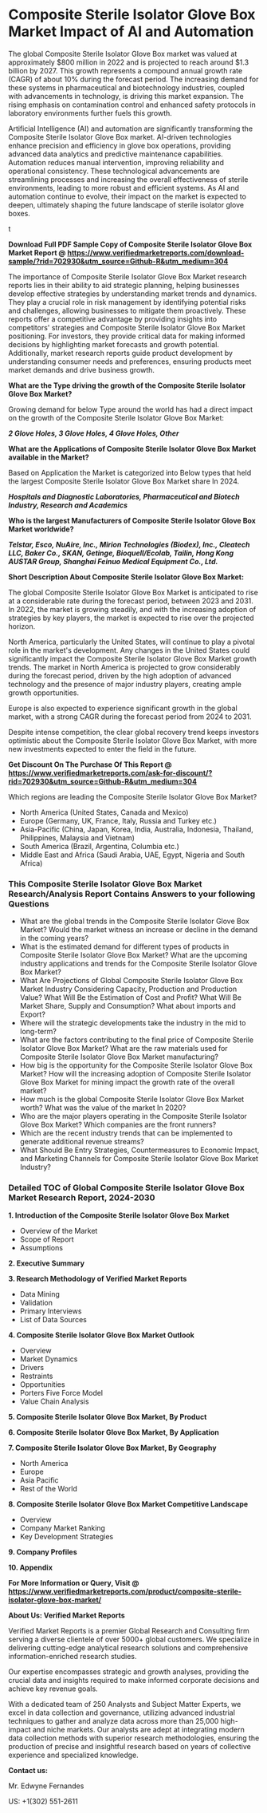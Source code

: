 <meta name="title" content="Global Composite Sterile Isolator Glove Box Market Impact of AI and Automation"><meta name="description" content="The global Composite Sterile Isolator Glove Box market was valued at approximately $800 million in 2022 and is projected to reach around $1.3 billion by 2027. This gro"><meta name="title" content="Composite Sterile Isolator Glove Box Market Size, Share, Scope, Trends, Growth, Opportunities, Analysis, Forecast"><h1>Composite Sterile Isolator Glove Box Market Impact of AI and Automation</h1><p>The global Composite Sterile Isolator Glove Box market was valued at approximately $800 million in 2022 and is projected to reach around $1.3 billion by 2027. This growth represents a compound annual growth rate (CAGR) of about 10% during the forecast period. The increasing demand for these systems in pharmaceutical and biotechnology industries, coupled with advancements in technology, is driving this market expansion. The rising emphasis on contamination control and enhanced safety protocols in laboratory environments further fuels this growth.</p><p>Artificial Intelligence (AI) and automation are significantly transforming the Composite Sterile Isolator Glove Box market. AI-driven technologies enhance precision and efficiency in glove box operations, providing advanced data analytics and predictive maintenance capabilities. Automation reduces manual intervention, improving reliability and operational consistency. These technological advancements are streamlining processes and increasing the overall effectiveness of sterile environments, leading to more robust and efficient systems. As AI and automation continue to evolve, their impact on the market is expected to deepen, ultimately shaping the future landscape of sterile isolator glove boxes.</p>t</p><p id="" class=""><strong>Download Full PDF Sample Copy of Composite Sterile Isolator Glove Box Market Report @ <a href="https://www.verifiedmarketreports.com/download-sample/?rid=702930&utm_source=Github-R&utm_medium=304" target="_blank">https://www.verifiedmarketreports.com/download-sample/?rid=702930&utm_source=Github-R&utm_medium=304</a></strong></p><p>The importance of&nbsp;Composite Sterile Isolator Glove Box Market research reports lies in their ability to aid strategic planning, helping businesses develop effective strategies by understanding market trends and dynamics. They play a crucial role in risk management by identifying potential risks and challenges, allowing businesses to mitigate them proactively. These reports offer a competitive advantage by providing insights into competitors' strategies and Composite Sterile Isolator Glove Box Market positioning. For investors, they provide critical data for making informed decisions by highlighting market forecasts and growth potential. Additionally, market research reports guide product development by understanding consumer needs and preferences, ensuring products meet market demands and drive business growth.</p><p><strong>What are the&nbsp;Type driving the growth of the Composite Sterile Isolator Glove Box Market?</strong></p><p id="" class="">Growing demand for below Type around the world has had a direct impact on the growth of the Composite Sterile Isolator Glove Box Market:</p><em><strong>2 Glove Holes, 3 Glove Holes, 4 Glove Holes, Other</strong></em></p><strong>What are the&nbsp;Applications&nbsp;of Composite Sterile Isolator Glove Box Market available in the Market?</strong></p><p id="" class="">Based on Application the Market is categorized into Below types that held the largest Composite Sterile Isolator Glove Box Market share In 2024.</p><em><strong>Hospitals and Diagnostic Laboratories, Pharmaceutical and Biotech Industry, Research and Academics</strong></em></p><strong>Who is the largest Manufacturers of Composite Sterile Isolator Glove Box Market worldwide?</strong></p><p><em><strong>Telstar, Esco, NuAire, Inc., Mirion Technologies (Biodex), Inc., Cleatech LLC, Baker Co., SKAN, Getinge, Bioquell/Ecolab, Tailin, Hong Kong AUSTAR Group, Shanghai Feinuo Medical Equipment Co., Ltd.</strong></em></p><p id="" class=""><strong>Short Description About Composite Sterile Isolator Glove Box Market:</strong></p><p>The global Composite Sterile Isolator Glove Box Market is anticipated to rise at a considerable rate during the forecast period, between 2023 and 2031. In 2022, the market is growing steadily, and with the increasing adoption of strategies by key players, the market is expected to rise over the projected horizon.</p><p>North America, particularly the United States, will continue to play a pivotal role in the market's development. Any changes in the United States could significantly impact the Composite Sterile Isolator Glove Box Market growth trends. The market in North America is projected to grow considerably during the forecast period, driven by the high adoption of advanced technology and the presence of major industry players, creating ample growth opportunities.</p><p>Europe is also expected to experience significant growth in the global market, with a strong CAGR during the forecast period from 2024 to 2031.</p><p>Despite intense competition, the clear global recovery trend keeps investors optimistic about the Composite Sterile Isolator Glove Box Market, with more new investments expected to enter the field in the future.</p><p id="" class=""><strong>Get Discount On The Purchase Of This Report @ <a href="https://www.verifiedmarketreports.com/ask-for-discount/?rid=702930&utm_source=Github-R&utm_medium=304" target="_blank">https://www.verifiedmarketreports.com/ask-for-discount/?rid=702930&utm_source=Github-R&utm_medium=304</a></strong></p>Which regions are leading the Composite Sterile Isolator Glove Box Market?</p><ul><li>North America (United States, Canada and Mexico)</li><li>Europe (Germany, UK, France, Italy, Russia and Turkey etc.)</li><li>Asia-Pacific (China, Japan, Korea, India, Australia, Indonesia, Thailand, Philippines, Malaysia and Vietnam)</li><li>South America (Brazil, Argentina, Columbia etc.)</li><li>Middle East and Africa (Saudi Arabia, UAE, Egypt, Nigeria and South Africa)</li></ul><h3 id="" class="">This Composite Sterile Isolator Glove Box Market Research/Analysis Report Contains Answers to your following Questions</h3><ul><li>What are the global trends in the Composite Sterile Isolator Glove Box Market? Would the market witness an increase or decline in the demand in the coming years?</li><li>What is the estimated demand for different types of products in Composite Sterile Isolator Glove Box Market? What are the upcoming industry applications and trends for the Composite Sterile Isolator Glove Box Market?</li><li>What Are Projections of Global Composite Sterile Isolator Glove Box Market Industry Considering Capacity, Production and Production Value? What Will Be the Estimation of Cost and Profit? What Will Be Market Share, Supply and Consumption? What about imports and Export?</li><li>Where will the strategic developments take the industry in the mid to long-term?</li><li>What are the factors contributing to the final price of Composite Sterile Isolator Glove Box Market? What are the raw materials used for Composite Sterile Isolator Glove Box Market manufacturing?</li><li>How big is the opportunity for the Composite Sterile Isolator Glove Box Market? How will the increasing adoption of Composite Sterile Isolator Glove Box Market for mining impact the growth rate of the overall market?</li><li>How much is the global Composite Sterile Isolator Glove Box Market worth? What was the value of the market In 2020?</li><li>Who are the major players operating in the Composite Sterile Isolator Glove Box Market? Which companies are the front runners?</li><li>Which are the recent industry trends that can be implemented to generate additional revenue streams?</li><li>What Should Be Entry Strategies, Countermeasures to Economic Impact, and Marketing Channels for Composite Sterile Isolator Glove Box Market Industry?</li></ul><h3 id="" class="">Detailed TOC of Global Composite Sterile Isolator Glove Box Market Research Report, 2024-2030</h3><p id="" class=""><strong>1. Introduction of the Composite Sterile Isolator Glove Box Market</strong></p><ul><li>Overview of the Market</li><li>Scope of Report</li><li>Assumptions</li></ul><p id="" class=""><strong>2. Executive Summary</strong></p><p id="" class=""><strong>3. Research Methodology of Verified Market Reports</strong></p><ul><li>Data Mining</li><li>Validation</li><li>Primary Interviews</li><li>List of Data Sources</li></ul><p id="" class=""><strong>4. Composite Sterile Isolator Glove Box Market Outlook</strong></p><ul><li>Overview</li><li>Market Dynamics</li><li>Drivers</li><li>Restraints</li><li>Opportunities</li><li>Porters Five Force Model</li><li>Value Chain Analysis</li></ul><p id="" class=""><strong>5. Composite Sterile Isolator Glove Box Market, By Product</strong></p><p id="" class=""><strong>6. Composite Sterile Isolator Glove Box Market, By Application</strong></p><p id="" class=""><strong>7. Composite Sterile Isolator Glove Box Market, By Geography</strong></p><ul><li>North America</li><li>Europe</li><li>Asia Pacific</li><li>Rest of the World</li></ul><p id="" class=""><strong>8. Composite Sterile Isolator Glove Box Market Competitive Landscape</strong></p><ul><li>Overview</li><li>Company Market Ranking</li><li>Key Development Strategies</li></ul><p id="" class=""><strong>9. Company Profiles</strong></p><p id="" class=""><strong>10. Appendix</strong></p><p id="" class=""><strong>For More Information or Query, Visit @ <a href="https://www.verifiedmarketreports.com/product/composite-sterile-isolator-glove-box-market/" target="_blank">https://www.verifiedmarketreports.com/product/composite-sterile-isolator-glove-box-market/</a></strong></p><p id="" class=""><strong>About Us: Verified Market Reports</strong></p><p id="" class="">Verified Market Reports is a premier Global Research and Consulting firm serving a diverse clientele of over 5000+ global customers. We specialize in delivering cutting-edge analytical research solutions and comprehensive information-enriched research studies.</p><p id="" class="">Our expertise encompasses strategic and growth analyses, providing the crucial data and insights required to make informed corporate decisions and achieve key revenue goals.</p><p id="" class="">With a dedicated team of 250 Analysts and Subject Matter Experts, we excel in data collection and governance, utilizing advanced industrial techniques to gather and analyze data across more than 25,000 high-impact and niche markets. Our analysts are adept at integrating modern data collection methods with superior research methodologies, ensuring the production of precise and insightful research based on years of collective experience and specialized knowledge.</p><p id="" class=""><strong>Contact us:</strong></p><p id="" class="">Mr. Edwyne Fernandes</p><p id="" class="">US: +1(302) 551-2611</p>